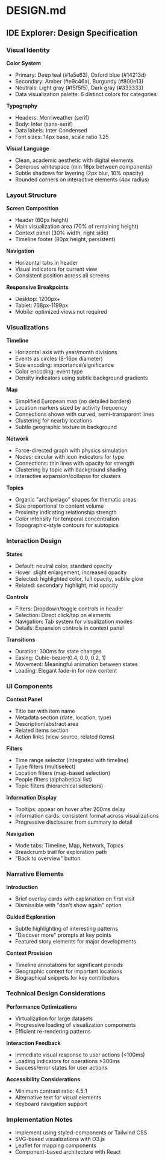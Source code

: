 # DESIGN.md

## IDE Explorer: Design Specification

### Visual Identity

**Color System**
- Primary: Deep teal (#1a5e63), Oxford blue (#14213d)
- Secondary: Amber (#e9c46a), Burgundy (#800e13)
- Neutrals: Light gray (#f5f5f5), Dark gray (#333333)
- Data visualization palette: 6 distinct colors for categories

**Typography**
- Headers: Merriweather (serif)
- Body: Inter (sans-serif)
- Data labels: Inter Condensed
- Font sizes: 14px base, scale ratio 1.25

**Visual Language**
- Clean, academic aesthetic with digital elements
- Generous whitespace (min 16px between components)
- Subtle shadows for layering (2px blur, 10% opacity)
- Rounded corners on interactive elements (4px radius)

### Layout Structure

**Screen Composition**
- Header (60px height)
- Main visualization area (70% of remaining height)
- Context panel (30% width, right side)
- Timeline footer (80px height, persistent)

**Navigation**
- Horizontal tabs in header
- Visual indicators for current view
- Consistent position across all screens

**Responsive Breakpoints**
- Desktop: 1200px+
- Tablet: 768px-1199px
- Mobile: optimized views not required

### Visualizations

**Timeline**
- Horizontal axis with year/month divisions
- Events as circles (8-16px diameter)
- Size encoding: importance/significance
- Color encoding: event type
- Density indicators using subtle background gradients

**Map**
- Simplified European map (no detailed borders)
- Location markers sized by activity frequency
- Connections shown with curved, semi-transparent lines
- Clustering for nearby locations
- Subtle geographic texture in background

**Network**
- Force-directed graph with physics simulation
- Nodes: circular with icon indicators for type
- Connections: thin lines with opacity for strength
- Clustering by topic with background shading
- Interactive expansion/collapse for clusters

**Topics**
- Organic "archipelago" shapes for thematic areas
- Size proportional to content volume
- Proximity indicating relationship strength
- Color intensity for temporal concentration
- Topographic-style contours for subtopics

### Interaction Design

**States**
- Default: neutral color, standard opacity
- Hover: slight enlargement, increased opacity
- Selected: highlighted color, full opacity, subtle glow
- Related: secondary highlight, mid opacity

**Controls**
- Filters: Dropdown/toggle controls in header
- Selection: Direct click/tap on elements
- Navigation: Tab system for visualization modes
- Details: Expansion controls in context panel

**Transitions**
- Duration: 300ms for state changes
- Easing: Cubic-bezier(0.4, 0.0, 0.2, 1)
- Movement: Meaningful animation between states
- Loading: Elegant fade-in for new content

### UI Components

**Context Panel**
- Title bar with item name
- Metadata section (date, location, type)
- Description/abstract area
- Related items section
- Action links (view source, related items)

**Filters**
- Time range selector (integrated with timeline)
- Type filters (multiselect)
- Location filters (map-based selection)
- People filters (alphabetical list)
- Topic filters (hierarchical selectors)

**Information Display**
- Tooltips: appear on hover after 200ms delay
- Information cards: consistent format across visualizations
- Progressive disclosure: from summary to detail

**Navigation**
- Mode tabs: Timeline, Map, Network, Topics
- Breadcrumb trail for exploration path
- "Back to overview" button

### Narrative Elements

**Introduction**
- Brief overlay cards with explanation on first visit
- Dismissible with "don't show again" option

**Guided Exploration**
- Subtle highlighting of interesting patterns
- "Discover more" prompts at key points
- Featured story elements for major developments

**Context Provision**
- Timeline annotations for significant periods
- Geographic context for important locations
- Biographical snippets for key contributors

### Technical Design Considerations

**Performance Optimizations**
- Virtualization for large datasets
- Progressive loading of visualization components
- Efficient re-rendering patterns

**Interaction Feedback**
- Immediate visual response to user actions (<100ms)
- Loading indicators for operations >300ms
- Success/error states for user actions

**Accessibility Considerations**
- Minimum contrast ratio: 4.5:1
- Alternative text for visual elements
- Keyboard navigation support

### Implementation Notes

- Implement using styled-components or Tailwind CSS
- SVG-based visualizations with D3.js
- Leaflet for mapping components
- Component-based architecture with React